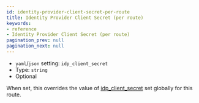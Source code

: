 ```yaml
---
id: identity-provider-client-secret-per-route
title: Identity Provider Client Secret (per route)
keywords:
- reference
- Identity Provider Client Secret (per route)
pagination_prev: null
pagination_next: null
---
```


- `yaml`/`json` setting: `idp_client_secret`
- Type: `string`
- Optional

When set, this overrides the value of [idp_client_secret](/docs/reference/identity-provider-client-secret) set globally for this route.
